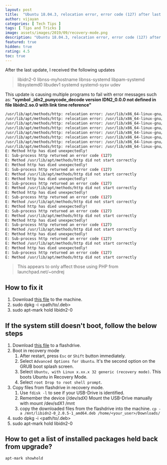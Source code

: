 ```yaml
---
layout: post
title:  "Ubuntu 18.04.3, relocation error, error code (127) after last updates"
author: vijayan
categories: [ Tech Tips ]
tags: [ Tips and Tricks ]
image: assets/images/2019/09/recovery-mode.png
description: "Ubuntu 18.04.3, relocation error, error code (127) after last updates."
featured: true
hidden: true
rating: 4.5
toc: true
---
```

After the last update, I received the following updates

> libidn2-0 libnss-myhostname libnss-systemd libpam-systemd libsystemd0 libudev1 systemd systemd-sysv udev

This update is causing multiple programs to fail with error messages such as:
**"symbol _idn2_punycode_decode version IDN2_0.0.0 not defined in file libidn2.so.0 with link time reference"**

```sh
/usr/lib/apt/methods/http: relocation error: /usr/lib/x86_64-linux-gnu/libgnutls.so.30: symbol _idn2_punycode_decode version IDN2_0.0.0 not defined in file libidn2.so.0 with link time reference
/usr/lib/apt/methods/http: relocation error: /usr/lib/x86_64-linux-gnu/libgnutls.so.30: symbol _idn2_punycode_decode version IDN2_0.0.0 not defined in file libidn2.so.0 with link time reference
/usr/lib/apt/methods/http: relocation error: /usr/lib/x86_64-linux-gnu/libgnutls.so.30: symbol _idn2_punycode_decode version IDN2_0.0.0 not defined in file libidn2.so.0 with link time reference
/usr/lib/apt/methods/http: relocation error: /usr/lib/x86_64-linux-gnu/libgnutls.so.30: symbol _idn2_punycode_decode version IDN2_0.0.0 not defined in file libidn2.so.0 with link time reference
/usr/lib/apt/methods/http: relocation error: /usr/lib/x86_64-linux-gnu/libgnutls.so.30: symbol _idn2_punycode_decode version IDN2_0.0.0 not defined in file libidn2.so.0 with link time reference
/usr/lib/apt/methods/http: relocation error: /usr/lib/x86_64-linux-gnu/libgnutls.so.30: symbol _idn2_punycode_decode version IDN2_0.0.0 not defined in file libidn2.so.0 with link time reference
/usr/lib/apt/methods/http: relocation error: /usr/lib/x86_64-linux-gnu/libgnutls.so.30: symbol _idn2_punycode_decode version IDN2_0.0.0 not defined in file libidn2.so.0 with link time reference
/usr/lib/apt/methods/http: relocation error: /usr/lib/x86_64-linux-gnu/libgnutls.so.30: symbol _idn2_punycode_decode version IDN2_0.0.0 not defined in file libidn2.so.0 with link time reference
E: Method http has died unexpectedly!
E: Sub-process http returned an error code (127)
E: Method /usr/lib/apt/methods/http did not start correctly
E: Method http has died unexpectedly!
E: Sub-process http returned an error code (127)
E: Method /usr/lib/apt/methods/http did not start correctly
E: Method http has died unexpectedly!
E: Sub-process http returned an error code (127)
E: Method /usr/lib/apt/methods/http did not start correctly
E: Method http has died unexpectedly!
E: Sub-process http returned an error code (127)
E: Method /usr/lib/apt/methods/http did not start correctly
E: Method http has died unexpectedly!
E: Sub-process http returned an error code (127)
E: Method /usr/lib/apt/methods/http did not start correctly
E: Method http has died unexpectedly!
E: Sub-process http returned an error code (127)
E: Method /usr/lib/apt/methods/http did not start correctly
E: Method http has died unexpectedly!
E: Sub-process http returned an error code (127)
E: Method /usr/lib/apt/methods/http did not start correctly
E: Method http has died unexpectedly!
E: Sub-process http returned an error code (127)
E: Method /usr/lib/apt/methods/http did not start correctly
```

> This appears to only affect those using PHP from launchpad.net/~ondrej

## How to fix it

1. Download [this file](http://ftp.us.debian.org/debian/pool/main/libi/libidn2/libidn2-0_2.0.5-1_amd64.deb "libidn2-0_2.0.5-1_amd64.deb") to the machine.
2. sudo dpkg -i <path/to/.deb>
3. sudo apt-mark hold libidn2-0

## If the system still doesn't boot, follow the below steps

1. Download [this file](http://ftp.us.debian.org/debian/pool/main/libi/libidn2/libidn2-0_2.0.5-1_amd64.deb "libidn2-0_2.0.5-1_amd64.deb") to a flashdrive.
2. Boot in recovery mode
   1. After restart, press `Esc` or `Shift` button immediately.
   2. Select `Advanced Options for Ubuntu`. It's the second option on the GRUB boot splash screen.
   3. Select `Ubuntu, with Linux x.xx.x 32 generic (recovery mode)`. This boots Ubuntu in Recovery Mode.
   4. Select `root Drop to root shell prompt`.
3. Copy files from flashdrive in recovery mode.
   1. Use `fdisk -l` to see if your USB-Drive is identified.
   2. Remember the device (/dev/sdX) Mount the USB-Drive manually with mount /dev/sdX1 /mnt
   3. copy the downloaded files from the flashdrive into the machine. `cp -a /mnt/libidn2-0_2.0.5-1_amd64.deb /home/<your_user>/Downloads/`
4. sudo dpkg -i <path/to/.deb>
5. sudo apt-mark hold libidn2-0

## How to get a list of installed packages held back from upgrade?

```sh
apt-mark showhold
```
